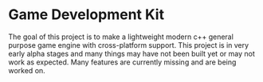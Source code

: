 # Game Development Kit
The goal of this project is to make a lightweight modern c++ general purpose game engine with cross-platform support.
This project is in very early alpha stages and many things may have not been built yet or may not work as expected. Many features are currently missing and are being worked on.
